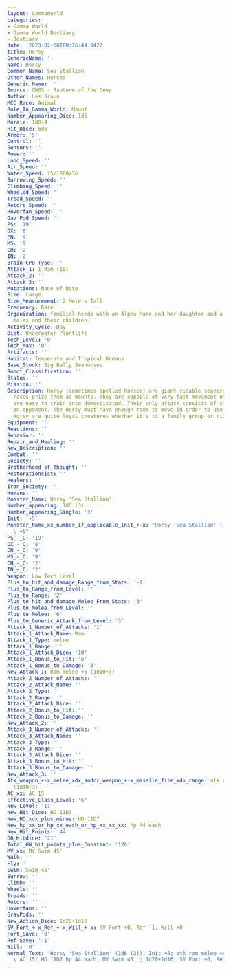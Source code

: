 ```yaml
---
layout: GammaWorld
categories:
- Gamma World
- Gamma World Bestiary
- Bestiary
date: '2023-02-08T00:16:44.842Z'
title: Horsy
GenericName: ''
Name: Horsy
Common_Name: Sea Stallion
Other_Names: Horsea
Generic_Name: ''
Source: GW05 - Rapture of the Deep
Author: Les Braun
MCC Race: Animal
Role_In_Gamma_World: Mount
Number_Appearing_Dice: 1d6
Morale: 1d8+4
Hit_Dice: 6d6
Armor: '5'
Control: ''
Sensors: ''
Power: ''
Land_Speed: ''
Air_Speed: ''
Water_Speed: 15/1800/36
Burrowing_Speed: ''
Climbing_Speed: ''
Wheeled_Speed: ''
Tread_Speed: ''
Rotors_Speed: ''
Hoverfan_Speed: ''
Gav_Pod_Speed: ''
PS: '19'
DX: '8'
CN: '9'
MS: '9'
CH: '2'
IN: '2'
Brain-CPU Type: ''
Attack_1: 1 Ram (10)
Attack_2: ''
Attack_3: ''
Mutations: None of Note
Size: Large
Size_Measurement: 2 Meters Tall
Frequency: Rare
Organization: familial herds with an Alpha Mare and her daughter and a group of stud
  males and their children.
Activity_Cycle: Day
Diet: Underwater Plantlife
Tech_Level: '0'
Tech_Max: '0'
Artifacts: ''
Habitat: Temperate and Tropical Oceans
Base_Stock: Big Belly Seahorses
Robot_Classification: ''
Status: ''
Mission: ''
Description: Horsy (sometimes spelled Horsea) are giant ridable seahorses. Many underwater
  races prize them as mounts. They are capable of very fast movement underwater and
  are easy to train once domesticated. Their only attack consists of smashing into
  an opponent. The Horsy must have enough room to move in order to use this attack.
  Horsy are quite loyal creatures whether it's to a family group or rider.
Equipment: ''
Reactions: ''
Behavior: ''
Repair_and_Healing: ''
New_Description: ''
Combat: ''
Society: ''
Brotherhood_of_Thought: ''
Restorationsist: ''
Healers: ''
Iron_Society: ''
Humans: ''
Monster_Name: Horsy 'Sea Stallion'
Number_appearing: 1d6 (3)
Number_appearing_Single: '3'
Init: '+5'
Monster_Name_xx_number_if_applicable_Init_+-x: "Horsy 'Sea Stallion' (1d6 (3)): Init\
  \ +5"
PS_-_C: '19'
DX_-_C: '8'
CN_-_C: '9'
MS_-_C: '9'
CH_-_C: '2'
IN_-_C: '2'
Weapon: Low Tech Level
Plus_to_hit_and_damage_Range_from_Stats: '-1'
Plus_to_Range_from_Level: ''
Plus_to_Range: '2'
Plus_to_hit_and_damage_Melee_From_Stats: '3'
Plus_to_Melee_from_Level: ''
Plus_to_Melee: '6'
Plus_to_Generic_Attack_from_Level: '3'
Attack_1_Number_of_Attacks: '1'
Attack_1_Attack_Name: Ram
Attack_1_Type: melee
Attack_1_Range: ''
Attack_1_Attack_Dice: '10'
Attack_1_Bonus_to_Hit: '6'
Attack_1_Bonus_to_Damage: '3'
New_Attack_1: Ram melee +6 (1d10+3)
Attack_2_Number_of_Attacks: ''
Attack_2_Attack_Name: ''
Attack_2_Type: ''
Attack_2_Range: ''
Attack_2_Attack_Dice: ''
Attack_2_Bonus_to_Hit: ''
Attack_2_Bonus_to_Damage: ''
New_Attack_2: ''
Attack_3_Number_of_Attacks: ''
Attack_3_Attack_Name: ''
Attack_3_Type: ''
Attack_3_Range: ''
Attack_3_Attack_Dice: ''
Attack_3_Bonus_to_Hit: ''
Attack_3_Bonus_to_Damage: ''
New_Attack_3: ''
Atk_weapon_+-x_melee_xdx_andor_weapon_+-x_missile_fire_xdx_range: atk ram melee +6
  (1d10+3)
AC_xx: AC 15
Effective_Class_Level: '6'
New_Level: '11'
New_Hit_Dice: HD 11D7
New_HD_xdx_plus_minus: HD 11D7
New_hp_xx_or_hp_xx_each_or_hp_xx_xx_xx: hp 44 each
New_Hit_Points: '44'
D6_Hitdice: '21'
Total_GW_hit_points_plus_Constant: '126'
MV_xx: MV Swim 45'
Walk: ''
Fly: ''
Swim: Swim 45'
Burrow: ''
Climb: ''
Wheels: ''
Treads: ''
Rotors: ''
Hoverfans: ''
GravPods: ''
New_Action_Dice: 1d20+1d16
SV_Fort_+-x_Ref_+-x_Will_+-x: SV Fort +0, Ref -1, Will +0
Fort_Save: '0'
Ref_Save: '-1'
Will: '0'
Normal_Text: "Horsy 'Sea Stallion' (1d6 (3)): Init +5; atk ram melee +6 (1d10+3);\
  \ AC 15; HD 11D7 hp 44 each; MV Swim 45' ; 1d20+1d16; SV Fort +0, Ref -1, Will +0"
...
```

